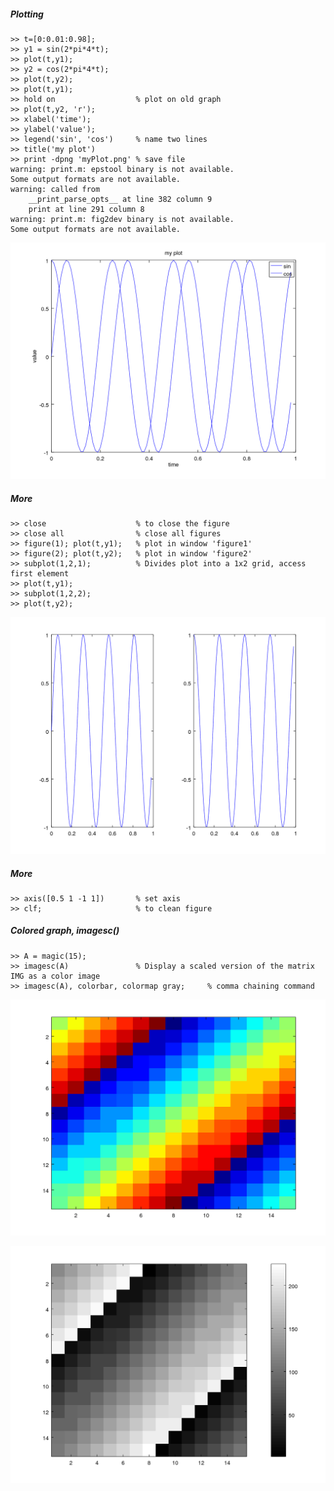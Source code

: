##### Plotting
```
>> t=[0:0.01:0.98];
>> y1 = sin(2*pi*4*t);
>> plot(t,y1);
>> y2 = cos(2*pi*4*t);
>> plot(t,y2);
>> plot(t,y1);
>> hold on 					% plot on old graph
>> plot(t,y2, 'r');
>> xlabel('time');
>> ylabel('value');
>> legend('sin', 'cos') 	% name two lines
>> title('my plot')
>> print -dpng 'myPlot.png' % save file
warning: print.m: epstool binary is not available.
Some output formats are not available.
warning: called from
    __print_parse_opts__ at line 382 column 9
    print at line 291 column 8
warning: print.m: fig2dev binary is not available.
Some output formats are not available.
```
[plot]: ../../assets/week-2/myPlot.png "plot"
![alt_text][plot]

##### More
```
>> close 					% to close the figure
>> close all 				% close all figures
>> figure(1); plot(t,y1);	% plot in window 'figure1'
>> figure(2); plot(t,y2);	% plot in window 'figure2'
>> subplot(1,2,1);          % Divides plot into a 1x2 grid, access first element
>> plot(t,y1);
>> subplot(1,2,2);
>> plot(t,y2);
```
[subplot]: ../../assets/week-2/myPlot2.png "subplot"
![alt_text][subplot]

##### More
```
>> axis([0.5 1 -1 1]) 		% set axis
>> clf; 					% to clean figure
```

##### Colored graph, imagesc()
```
>> A = magic(15);
>> imagesc(A) 				% Display a scaled version of the matrix IMG as a color image
>> imagesc(A), colorbar, colormap gray;		% comma chaining command
```
[color]: ../../assets/week-2/color-plot.png "color"
![alt_text][color]

[gray]: ../../assets/week-2/grey-plot.png "gray"
![alt_text][gray]
